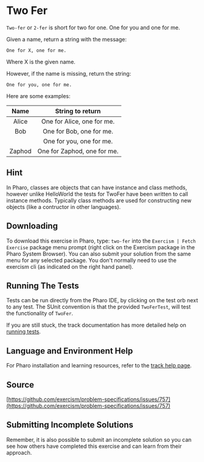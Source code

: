 # Two Fer

`Two-fer` or `2-fer` is short for two for one. One for you and one for me.

Given a name, return a string with the message:

```text
One for X, one for me.
```

Where X is the given name.

However, if the name is missing, return the string:

```text
One for you, one for me.
```

Here are some examples:

|Name    | String to return 
|:------:|:-----------------: 
|Alice   | One for Alice, one for me. 
|Bob     | One for Bob, one for me.
|        | One for you, one for me.
|Zaphod  | One for Zaphod, one for me.

## Hint

In Pharo, classes are objects that can have instance and class methods, however unlike HelloWorld the tests for TwoFer have been written to call instance methods. Typically class methods are used for constructing new objects (like a contructor in other languages).


## Downloading

To download this exercise in Pharo, type: `two-fer` into the `Exercism | Fetch Exercise` package menu prompt (right click on the Exercism package in the Pharo System Browser). You can also submit your solution from the same menu for any selected package. You don't normally need to use the exercism cli (as indicated on the right hand panel).

## Running The Tests

Tests can be run directly from the Pharo IDE, by clicking on the test orb next to any test.
The SUnit convention is that the provided `TwoFerTest`, will test the functionality of `TwoFer`.

If you are still stuck, the track documentation has more detailed help on [running tests](https://exercism.io/tracks/pharo/tests).

## Language and Environment Help

For Pharo installation and learning resources, refer to the [track help page](https://exercism.io/tracks/pharo/learning).


## Source

[https://github.com/exercism/problem-specifications/issues/757](https://github.com/exercism/problem-specifications/issues/757)


## Submitting Incomplete Solutions

Remember, it is also possible to submit an incomplete solution so you can see how others have completed this exercise and can learn from their approach.
